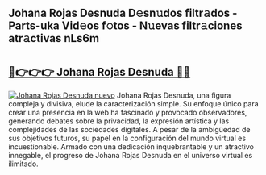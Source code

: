 ## Johana Rojas Desnuda D𝚎sn𝚞dos filtr𝚊dos - Parts-uka Vid𝚎os f𝚘tos - N𝚞evas filtr𝚊ciones atr𝚊ctivas nLs6m

# <h2><a href="http://mb24d4.tromn.icu/?c=Johana+Rojas+Desnuda">🔗👉👉👉 Johana Rojas Desnuda 🔗🔗</a></h2>

[![Johana Rojas Desnuda nuevo](https://i.imgur.com/pEAQMta.gif)](http://mb24d4.tromn.icu/?c=Johana+Rojas+Desnuda)
Johana Rojas Desnuda, una figura compleja y divisiva, elude la caracterización simple. Su enfoque único para crear una presencia en la web ha fascinado y provocado observadores, generando debates sobre la privacidad, la expresión artística y las complejidades de las sociedades digitales. A pesar de la ambigüedad de sus objetivos futuros, su papel en la configuración del mundo virtual es incuestionable. Armado con una dedicación inquebrantable y un atractivo innegable, el progreso de Johana Rojas Desnuda en el universo virtual es ilimitado.
